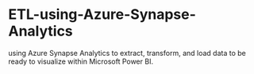 # ETL-using-Azure-Synapse-Analytics
using Azure Synapse Analytics to extract, transform, and load data to be ready to visualize within Microsoft Power BI.
